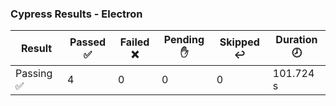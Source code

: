 ### Cypress Results - Electron

| Result |Passed :white_check_mark: | Failed :x:|Pending :hand:|Skipped :leftwards_arrow_with_hook:|Duration :clock8: |
|--|--|--|--|--|--|
|Passing :white_check_mark:  | 4|0|0|0| 101.724 s|